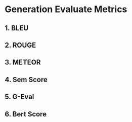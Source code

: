 # Generation Evaluate Metrics

## 1. BLEU

## 2. ROUGE

## 3. METEOR

## 4. Sem Score

## 5. G-Eval

## 6. Bert Score
